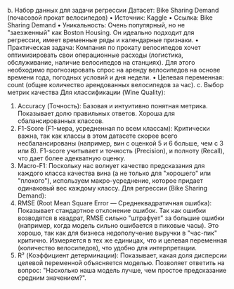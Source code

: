 b. Набор данных для задачи регрессии
Датасет: Bike Sharing Demand (почасовой прокат велосипедов)
•	Источник: Kaggle
•	Ссылка: Bike Sharing Demand
•	Уникальность: Очень популярный, но не "заезженный" как Boston Housing. Он идеально подходит для регрессии, имеет временные ряды и календарные признаки.
•	Практическая задача: Компания по прокату велосипедов хочет оптимизировать свои операционные расходы (логистика, обслуживание, наличие велосипедов на станциях). Для этого необходимо прогнозировать спрос на аренду велосипедов на основе времени года, погодных условий и дня недели.
•	Целевая переменная: count (общее количество арендованных велосипедов за час).
c. Выбор метрик качества
Для классификации (Wine Quality):
1.	Accuracy (Точность): Базовая и интуитивно понятная метрика. Показывает долю правильных ответов. Хороша для сбалансированных классов.
2.	F1-Score (F1-мера, усредненная по всем классам): Критически важна, так как классы в этом датасете скорее всего несбалансированы (например, вин с оценкой 5 и 6 больше, чем с 3 или 8). F1-score учитывает и точность (Precision), и полноту (Recall), что дает более адекватную оценку.
3.	Macro-F1: Поскольку нас волнует качество предсказания для каждого класса качества вина (а не только для "хорошего" или "плохого"), используем макро-усреднение, которое придает одинаковый вес каждому классу.
Для регрессии (Bike Sharing Demand):
1.	RMSE (Root Mean Square Error — Среднеквадратичная ошибка): Показывает стандартное отклонение ошибок. Так как ошибки возводятся в квадрат, RMSE сильно "штрафует" за большие ошибки (например, когда модель сильно ошибается в пиковые часы). Это хорошо, так как для бизнеса недополучение выручки в "час-пик" критично. Измеряется в тех же единицах, что и целевая переменная (количество велосипедов), что удобно для интерпретации.
2.	R² (Коэффициент детерминации): Показывает, какая доля дисперсии целевой переменной объясняется моделью. Позволяет ответить на вопрос: "Насколько наша модель лучше, чем простое предсказание средним значением?".

